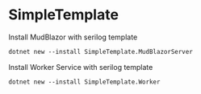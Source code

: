 # SimpleTemplate

Install MudBlazor with serilog template

```ps
dotnet new --install SimpleTemplate.MudBlazorServer
```

Install Worker Service with serilog template

```ps
dotnet new --install SimpleTemplate.Worker
```
